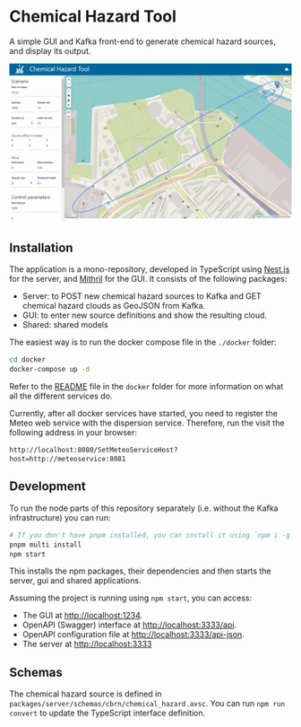 # Chemical Hazard Tool

A simple GUI and Kafka front-end to generate chemical hazard sources, and display its output.

![Screenshot](./img/screenshot.png)

## Installation

The application is a mono-repository, developed in TypeScript using [Nest.js](https://docs.nestjs.com) for the server, and [Mithril](https://mithril.js.org) for the GUI. It consists of the following packages:

- Server: to POST new chemical hazard sources to Kafka and GET chemical hazard clouds as GeoJSON from Kafka.
- GUI: to enter new source definitions and show the resulting cloud.
- Shared: shared models

The easiest way is to run the docker compose file in the `./docker` folder:

```bash
cd docker
docker-compose up -d
```

Refer to the [README](./docker/README.md) file in the `docker` folder for more information on what all the different services do.

Currently, after all docker services have started, you need to register the Meteo web service with the dispersion service. 
Therefore, run the visit the following address in your browser:

```browser
http://localhost:8080/SetMeteoServiceHost?host=http://meteoservice:8081
```

## Development

To run the node parts of this repository separately (i.e. without the Kafka infrastructure) you can run:

```bash
# If you don't have pnpm installed, you can install it using `npm i -g pnpm`
pnpm multi install
npm start
```

This installs the npm packages, their dependencies and then starts the server, gui and shared applications.

Assuming the project is running using `npm start`, you can access:

- The GUI at [http://localhost:1234](http://localhost:1234).
- OpenAPI (Swagger) interface at [http://localhost:3333/api](http://localhost:3333/api).
- OpenAPI configuration file at [http://localhost:3333/api-json](http://localhost:3333/api-json).
- The server at [http://localhost:3333](http://localhost:3333)

## Schemas

The chemical hazard source is defined in `packages/server/schemas/cbrn/chemical_hazard.avsc`.
You can run `npm run convert` to update the TypeScript interface definition.
